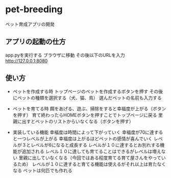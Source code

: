# pet-breeding
ペット育成アプリの開発

## アプリの起動の仕方
app.pyを実行する
ブラウザに移動
その後以下のURLを入力
http://127.0.0.1:8080

## 使い方
- ペットを作成する時
トップページのペットを作成するボタンを押す
その後にペットの種類を選択する（犬、猫、鳥）
選んだペットの名前も入力する

- ペットを育てる時
餌をあげる、遊ぶ、掃除をすると幸福度が上がる（ボタンを押す）
育て終わったらHOMEボタンを押すことでトップページに戻る
里親に出すとペットのリストからいなくなる（ボタンを押す）

- 実装している機能
幸福度は時間によって下がっていく
幸福度が70に達すると一つレベルが上がる
幸福度は上がるほどペットの感情が喜んでいく
レベルが３とレベルが6になると成長する
レベルが１０に達するとお別れする機能が追加される
レベル１０に達しても育てることはできるがレベルは増えない
里親に出していなくなる（今回ではある程度育てる育て屋さんをやっているため）
レベルが１０に達すると育てる機能は使えるがそれ以上は育たなくなる
ペットは何匹でも作れる
